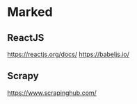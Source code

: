 # Marked

## ReactJS
<https://reactjs.org/docs/>
<https://babeljs.io/>

## Scrapy
<https://www.scrapinghub.com/>

